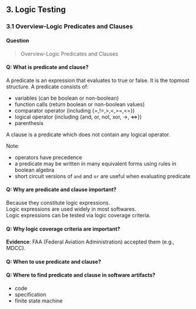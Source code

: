 ## 3. Logic Testing 
### 3.1 Overview-Logic Predicates and Clauses

#### Question
> Overview-Logic Predicates and Clauses

#### Q: What is predicate and clause?
A predicate is an expression that evaluates to true or false. It is the topmost structure.
A predicate consists of:
- variables (can be boolean or non-boolean)
- function calls (return boolean or non-boolean values)
- comparator operator (including {=,!=,>,<,>=,<=})
- logical operator (including {and, or, not, xor, →, ⇔})
- parenthesis

A clause is a predicate which does not contain any logical operator.

Note:
- operators have precedence
- a predicate may be written in many equivalent forms using rules in boolean algebra
- short circuit versions of `and` and `or` are useful when evaluating predicate

#### Q: Why are predicate and clause important?
Because they constitute logic expressions.  
Logic expressions are used widely in most softwares.  
Logic expressions can be tested via logic coverage criteria.

#### Q: Why logic coverage criteria are important?
**Evidence**: FAA (Federal Aviation Administration) accepted them (e.g., MDCC).

#### Q: When to use predicate and clause?
#### Q: Where to find predicate and clause in software artifacts?
- code
- specification
- finite state machine
